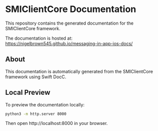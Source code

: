 # SMIClientCore Documentation

This repository contains the generated documentation for the SMIClientCore framework. 

The documentation is hosted at: https://nigelbrown545.github.io/messaging-in-app-ios-docs/

## About

This documentation is automatically generated from the SMIClientCore framework using Swift DocC.

## Local Preview

To preview the documentation locally:

```bash
python3 -m http.server 8000
```

Then open http://localhost:8000 in your browser.
